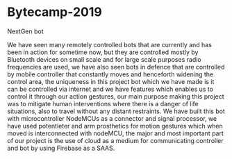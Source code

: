 # Bytecamp-2019
NextGen bot

We have seen many remotely controlled bots that are currently and has been in action for sometime now, but they are controlled mostly by Bluetooth devices on small scale and for large scale purposes radio frequencies are used, we have also seen bots in defence that are controlled by mobile controller that constantly moves and henceforth widening the control area, the uniqueness in this project bot which we have made is it can be controlled via internet and we have features which enables us to control it through our action gestures, our main purpose making this project was to mitigate human interventions where there is a danger of life situations, also to travel without any distant restraints. We have built this bot with microcontroller NodeMCUs as a connector and signal processor, we have used potentieter and arm prosthetics for motion gestures which when moved is interconnected with nodeMCU, the major and most important part of our project is the use of cloud as a medium for communicating controller and bot by using Firebase as a SAAS.
